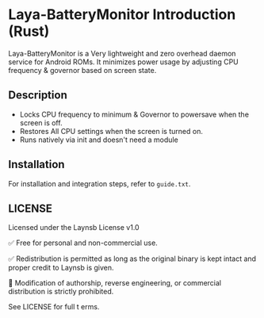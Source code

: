 # Laya-BatteryMonitor Introduction (Rust)

Laya-BatteryMonitor is a Very lightweight and zero overhead daemon service for Android ROMs. It minimizes power usage by adjusting CPU frequency & governor based on screen state.

## Description

- Locks CPU frequency to minimum & Governor to powersave when the screen is off.
- Restores All CPU settings when the screen is turned on.
- Runs natively via init and doesn't need a module

## Installation

For installation and integration steps, refer to `guide.txt`.

## LICENSE

Licensed under the Laynsb License v1.0

✅ Free for personal and non-commercial use.

✅ Redistribution is permitted as long as the original binary is kept intact and proper credit to Laynsb is given.

🚫 Modification of authorship, reverse engineering, or commercial distribution is strictly prohibited.


See LICENSE for full t
erms.
